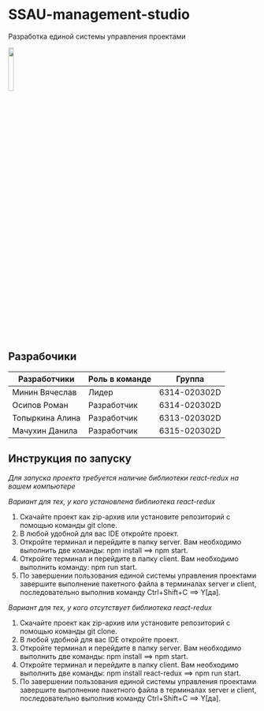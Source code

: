 # SSAU-management-studio
Разработка единой системы управления проектами

<img align="center" width="15%" src="https://github.com/algorithm-ssau/client/src/assets/img/navbar-logo.svg">   


## Разрабочики

|  Разработчики  |   Роль в команде   |  Группа  | 
|-------------------|-------------------|-------------------|
|Минин Вячеслав|  Лидер  |6314-020302D|
|Осипов Роман|  Разработчик  |6314-020302D|
|Топыркина Алина|  Разработчик  |6313-020302D|
|Мачухин Данила|  Разработчик  |6315-020302D|

## Инструкция по запуску 

*Для запуска проекта требуется наличие библиотеки react-redux на вашем компьютере*

*Вариант для тех, у кого установлена библиотека react-redux*

1) Скачайте проект как zip-архив или установите репозиторий с помощью команды git clone.
2) В любой удобной для вас IDE откройте проект.
3) Откройте терминал и перейдите в папку server. Вам необходимо выполнить две команды: npm install ==> npm start.
4) Откройте терминал и перейдите в папку client. Вам необходимо выполнить команду: npm run start.
5) По завершении пользования единой системы управления проектами завершите выполнение пакетного файла в терминалах server и client, последовательно выполнив команду Ctrl+Shift+C ==> Y[да].

*Вариант для тех, у кого отсутствует библиотека react-redux*
1) Скачайте проект как zip-архив или установите репозиторий с помощью команды git clone.
2) В любой удобной для вас IDE откройте проект.
3) Откройте терминал и перейдите в папку server. Вам необходимо выполнить две команды: npm install ==> npm start.
4) Откройте терминал и перейдите в папку client. Вам необходимо выполнить две команды: npm install react-redux ==> npm run start.
5) По завершении пользования единой системы управления проектами завершите выполнение пакетного файла в терминалах server и client, последовательно выполнив команду Ctrl+Shift+C ==> Y[да].

